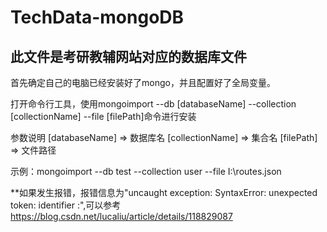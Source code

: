 # TechData-mongoDB


## 此文件是考研教辅网站对应的数据库文件


首先确定自己的电脑已经安装好了mongo，并且配置好了全局变量。


打开命令行工具，使用mongoimport --db [databaseName] --collection [collectionName] --file [filePath]命令进行安装


参数说明
[databaseName] => 数据库名
[collectionName] => 集合名
[filePath] => 文件路径


示例：mongoimport --db test --collection user --file I:\routes.json


**如果发生报错，报错信息为"uncaught exception: SyntaxError: unexpected token: identifier :",可以参考 https://blog.csdn.net/lucaliu/article/details/118829087
